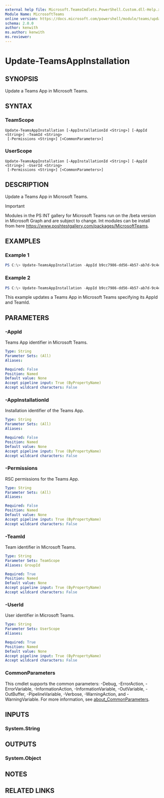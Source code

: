 ```yaml
---
external help file: Microsoft.TeamsCmdlets.PowerShell.Custom.dll-Help.xml
Module Name: MicrosoftTeams
online version: https://docs.microsoft.com/powershell/module/teams/update-teamsappinstallation
schema: 2.0.0
author: kenwith
ms.author: kenwith
ms.reviewer:
---
```


# Update-TeamsAppInstallation

## SYNOPSIS
Update a Teams App in Microsoft Teams.

## SYNTAX

### TeamScope
```
Update-TeamsAppInstallation [-AppInstallationId <String>] [-AppId <String>] -TeamId <String>
 [-Permissions <String>] [<CommonParameters>]
```

### UserScope
```
Update-TeamsAppInstallation [-AppInstallationId <String>] [-AppId <String>] -UserId <String>
 [-Permissions <String>] [<CommonParameters>]
```

## DESCRIPTION
Update a Teams App in Microsoft Teams.

> [!IMPORTANT]
> Modules in the PS INT gallery for Microsoft Teams run on the /beta version in Microsoft Graph and are subject to change. Int modules can be install from here <https://www.poshtestgallery.com/packages/MicrosoftTeams>.

## EXAMPLES

### Example 1
```powershell
PS C:\> Update-TeamsAppInstallation -AppId b9cc7986-dd56-4b57-ab7d-9c4e5288b775 -TeamId 31f1ff6c-d48c-4f8a-b2e1-abca7fd399df
```

### Example 2
```powershell
PS C:\> Update-TeamsAppInstallation -AppId b9cc7986-dd56-4b57-ab7d-9c4e5288b775 -TeamId 31f1ff6c-d48c-4f8a-b2e1-abca7fd399df -Permissions "TeamSettings.Read.Group ChannelMessage.Read.Group"
```

This example updates a Teams App in Microsoft Teams specifying its AppId and TeamId.

## PARAMETERS

### -AppId
Teams App identifier in Microsoft Teams.

```yaml
Type: String
Parameter Sets: (All)
Aliases:

Required: False
Position: Named
Default value: None
Accept pipeline input: True (ByPropertyName)
Accept wildcard characters: False
```

### -AppInstallationId
Installation identifier of the Teams App.

```yaml
Type: String
Parameter Sets: (All)
Aliases:

Required: False
Position: Named
Default value: None
Accept pipeline input: True (ByPropertyName)
Accept wildcard characters: False
```

### -Permissions
RSC permissions for the Teams App.

```yaml
Type: String
Parameter Sets: (All)
Aliases:

Required: False
Position: Named
Default value: None
Accept pipeline input: True (ByPropertyName)
Accept wildcard characters: False
```

### -TeamId
Team identifier in Microsoft Teams.

```yaml
Type: String
Parameter Sets: TeamScope
Aliases: GroupId

Required: True
Position: Named
Default value: None
Accept pipeline input: True (ByPropertyName)
Accept wildcard characters: False
```

### -UserId
User identifier in Microsoft Teams.

```yaml
Type: String
Parameter Sets: UserScope
Aliases:

Required: True
Position: Named
Default value: None
Accept pipeline input: True (ByPropertyName)
Accept wildcard characters: False
```

### CommonParameters
This cmdlet supports the common parameters: -Debug, -ErrorAction, -ErrorVariable, -InformationAction, -InformationVariable, -OutVariable, -OutBuffer, -PipelineVariable, -Verbose, -WarningAction, and -WarningVariable. For more information, see [about_CommonParameters](http://go.microsoft.com/fwlink/?LinkID=113216).

## INPUTS

### System.String

## OUTPUTS

### System.Object
## NOTES

## RELATED LINKS
